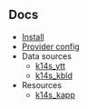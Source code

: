 ## Docs

- [Install](install.md)
- [Provider config](provider.md)
- Data sources
  - [k14s_ytt](k14s_ytt.md)
  - [k14s_kbld](k14s_kbld.md)
- Resources
  - [k14s_kapp](k14s_kapp.md)
